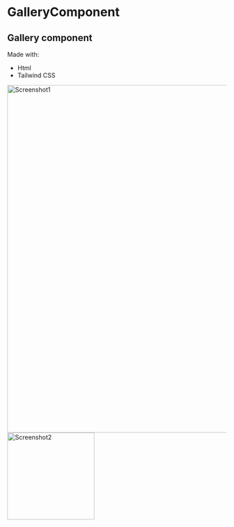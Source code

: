 # GalleryComponent

## Gallery component

Made with:
- Html
- Tailwind CSS



<img width="800" alt="Screenshot1" src="https://github.com/Baleksas/GalleryComponent/assets/58878092/a8d4bb69-cb7c-43fa-96f8-9edccade7b9d">

<img height="200" alt="Screenshot2" src="https://github.com/Baleksas/GalleryComponent/assets/58878092/cf0bb00d-c755-4bb8-89bf-35371a4a3e57">
